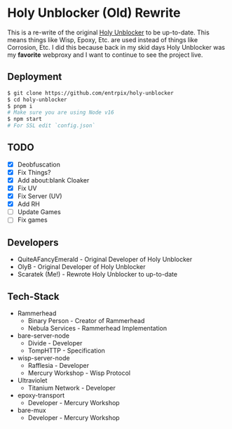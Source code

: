# Holy Unblocker (Old) Rewrite
This is a re-write of the original [Holy Unblocker](https://github.com/quiteafancyemerald/holy-unblocker) to be up-to-date. This means things like Wisp, Epoxy, Etc. are used instead of things like Corrosion, Etc. I did this because back in my skid days Holy Unblocker was my **favorite** webproxy and I want to continue to see the project live.

## Deployment
```sh
$ git clone https://github.com/entrpix/holy-unblocker
$ cd holy-unblocker
$ pnpm i
# Make sure you are using Node v16
$ npm start
# For SSL edit `config.json`
```

## TODO
- [X] Deobfuscation
- [X] Fix Things?
- [X] Add about:blank Cloaker
- [X] Fix UV
- [X] Fix Server (UV)
- [X] Add RH 
- [ ] Update Games
- [ ] Fix games

## Developers
- QuiteAFancyEmerald - Original Developer of Holy Unblocker
- OlyB - Original Developer of Holy Unblocker
- Scaratek (Me!) - Rewrote Holy Unblocker to up-to-date

## Tech-Stack
- Rammerhead 
    - Binary Person - Creator of Rammerhead
    - Nebula Services - Rammerhead Implementation
- bare-server-node
    - Divide - Developer
    - TompHTTP - Specification
- wisp-server-node
    - Rafflesia - Developer
    - Mercury Workshop - Wisp Protocol
- Ultraviolet
    - Titanium Network - Developer
- epoxy-transport
    - Developer - Mercury Workshop
- bare-mux 
    - Developer - Mercury Workshop